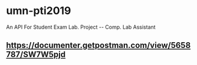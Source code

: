 # umn-pti2019
An API For Student Exam Lab. Project -- Comp. Lab Assistant

## https://documenter.getpostman.com/view/5658787/SW7W5pjd